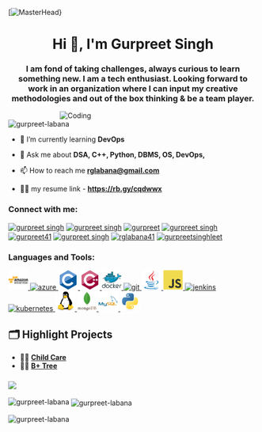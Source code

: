 [![MasterHead](https://i.ibb.co/zS4W3s5/customanim.gif)}

<h1 align="center">Hi 👋, I'm Gurpreet Singh</h1>
<h3 align="center">I am fond of taking challenges, always curious to learn something new. I am a tech enthusiast. Looking forward to work in an organization where I can input my creative methodologies and out of the box thinking & be a team player.</h3>
<img align="right" alt="Coding" width="400" src="https://i.pinimg.com/originals/c8/a6/2c/c8a62c3f14fdf027de13e1755ddd0ec6.gif">

<p align="left"> <img src="https://komarev.com/ghpvc/?username=gurpreet-labana&label=Profile%20views&color=0e75b6&style=flat" alt="gurpreet-labana" /> </p>


- 🌱 I’m currently learning **DevOps**

- 💬 Ask me about **DSA, C++, Python, DBMS, OS, DevOps,**

- 📫 How to reach me **rglabana@gmail.com**
- 👨‍💻 my resume link - **https://rb.gy/cqdwwx**

<h3 align="left">Connect with me:</h3>
<p align="left">
<a href="https://www.linkedin.com/in/thegurpreetsingh/" target="_blank"><img align="center" src="https://raw.githubusercontent.com/rahuldkjain/github-profile-readme-generator/master/src/images/icons/Social/linked-in-alt.svg" alt="gurpreet singh" height="30" width="40" /></a>
<a href="https://twitter.com/labana_gurpreet" target="_blank"><img align="center" src="https://raw.githubusercontent.com/rahuldkjain/github-profile-readme-generator/master/src/images/icons/Social/twitter.svg" alt="gurpreet singh" height="30" width="40" /></a>
<a href="https://www.instagram.com/gurpreet.labana/" target="_blank"><img align="center" src="https://raw.githubusercontent.com/rahuldkjain/github-profile-readme-generator/master/src/images/icons/Social/instagram.svg" alt="gurpreet" height="30" width="40" /></a>
<a href="https://fb.com/gurpreet singh" target="_blank"><img align="center" src="https://raw.githubusercontent.com/rahuldkjain/github-profile-readme-generator/master/src/images/icons/Social/facebook.svg" alt="gurpreet singh" height="30" width="40" /></a>
<a href="https://leetcode.com/gurpreetsinghleet/" target="blank"><img align="center" src="https://cdn.jsdelivr.net/npm/simple-icons@3.1.0/icons/codechef.svg" alt="gurpreet41" height="30" width="40" /></a>
<a href="https://auth.geeksforgeeks.org/user/rglabana/profile" target="_blank"><img align="center" src="https://raw.githubusercontent.com/rahuldkjain/github-profile-readme-generator/master/src/images/icons/Social/geeks-for-geeks.svg" alt="gurpreet singh" height="30" width="40" /></a>
<a href="https://www.hackerrank.com/rglabana41" target="_blank"><img align="center" src="https://raw.githubusercontent.com/rahuldkjain/github-profile-readme-generator/master/src/images/icons/Social/hackerrank.svg" alt="rglabana41" height="30" width="40" /></a>
<a href="https://www.codechef.com/users/gurpreet41" target="_blank"><img align="center" src="https://raw.githubusercontent.com/rahuldkjain/github-profile-readme-generator/master/src/images/icons/Social/leet-code.svg" alt="gurpreetsinghleet" height="30" width="40" /></a>

</p>

<h3 align="left">Languages and Tools:</h3>
<p align="left"> <a href="https://aws.amazon.com" target="_blank" rel="noreferrer"> <img src="https://raw.githubusercontent.com/devicons/devicon/master/icons/amazonwebservices/amazonwebservices-original-wordmark.svg" alt="aws" width="40" height="40"/> </a> <a href="https://azure.microsoft.com/en-in/" target="_blank" rel="noreferrer"> <img src="https://www.vectorlogo.zone/logos/microsoft_azure/microsoft_azure-icon.svg" alt="azure" width="40" height="40"/> </a> <a href="https://www.cprogramming.com/" target="_blank" rel="noreferrer"> <img src="https://raw.githubusercontent.com/devicons/devicon/master/icons/c/c-original.svg" alt="c" width="40" height="40"/> </a> <a href="https://www.w3schools.com/cpp/" target="_blank" rel="noreferrer"> <img src="https://raw.githubusercontent.com/devicons/devicon/master/icons/cplusplus/cplusplus-original.svg" alt="cplusplus" width="40" height="40"/> </a> <a href="https://www.docker.com/" target="_blank" rel="noreferrer"> <img src="https://raw.githubusercontent.com/devicons/devicon/master/icons/docker/docker-original-wordmark.svg" alt="docker" width="40" height="40"/> </a> <a href="https://git-scm.com/" target="_blank" rel="noreferrer"> <img src="https://www.vectorlogo.zone/logos/git-scm/git-scm-icon.svg" alt="git" width="40" height="40"/> </a> <a href="https://www.java.com" target="_blank" rel="noreferrer"> <img src="https://raw.githubusercontent.com/devicons/devicon/master/icons/java/java-original.svg" alt="java" width="40" height="40"/> </a> <a href="https://developer.mozilla.org/en-US/docs/Web/JavaScript" target="_blank" rel="noreferrer"> <img src="https://raw.githubusercontent.com/devicons/devicon/master/icons/javascript/javascript-original.svg" alt="javascript" width="40" height="40"/> </a> <a href="https://www.jenkins.io" target="_blank" rel="noreferrer"> <img src="https://www.vectorlogo.zone/logos/jenkins/jenkins-icon.svg" alt="jenkins" width="40" height="40"/> </a> <a href="https://kubernetes.io" target="_blank" rel="noreferrer"> <img src="https://www.vectorlogo.zone/logos/kubernetes/kubernetes-icon.svg" alt="kubernetes" width="40" height="40"/> </a> <a href="https://www.linux.org/" target="_blank" rel="noreferrer"> <img src="https://raw.githubusercontent.com/devicons/devicon/master/icons/linux/linux-original.svg" alt="linux" width="40" height="40"/> </a> <a href="https://www.mongodb.com/" target="_blank" rel="noreferrer"> <img src="https://raw.githubusercontent.com/devicons/devicon/master/icons/mongodb/mongodb-original-wordmark.svg" alt="mongodb" width="40" height="40"/> </a> <a href="https://www.mysql.com/" target="_blank" rel="noreferrer"> <img src="https://raw.githubusercontent.com/devicons/devicon/master/icons/mysql/mysql-original-wordmark.svg" alt="mysql" width="40" height="40"/> </a> <a href="https://www.python.org" target="_blank" rel="noreferrer"> <img src="https://raw.githubusercontent.com/devicons/devicon/master/icons/python/python-original.svg" alt="python" width="40" height="40"/> </a> </p>

## 🗂️ Highlight Projects
- 👨‍💻  <a href="https://github.com/Gurpreet-Labana/Childcare" target="_blank"> **Child Care**</a>
- 👨‍💻  <a href="https://github.com/Gurpreet-Labana/B-Tree" target="_blank"> **B+ Tree**</a>

###

<img src="https://media.giphy.com/media/VgCDAzcKvsR6OM0uWg/giphy.gif" width="50">

<p><img align="left" src="https://github-readme-stats.vercel.app/api/top-langs?username=gurpreet-labana&show_icons=true&locale=en&layout=compact" alt="gurpreet-labana" /></p>

<p>&nbsp;<img align="center" src="https://github-readme-stats.vercel.app/api?username=gurpreet-labana&show_icons=true&locale=en" alt="gurpreet-labana" /></p>

<p><img align="center" src="https://github-readme-streak-stats.herokuapp.com/?user=gurpreet-labana&" alt="gurpreet-labana" /></p>
